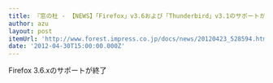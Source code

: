 ```yaml
---
title: 『窓の杜 - 【NEWS】「Firefox」v3.6および「Thunderbird」v3.1のサポートが本日終了』
author: azu
layout: post
itemUrl: 'http://www.forest.impress.co.jp/docs/news/20120423_528594.html'
date: '2012-04-30T15:00:00.000Z'
---
```

Firefox 3.6.xのサポートが終了
